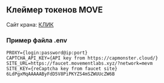 ## Клеймер токенов MOVE

Сайт крана: <a href="https://faucet.movementlabs.xyz/" target="_blank">КЛИК</a>


### Пример файла .env

````
PROXY={login:password@ip:port}
CAPTCHA_API_KEY={API key from https://capmonster.cloud/}
SITE_URL=https://faucet.movementlabs.xyz/?network=mevm
SITE_KEY={reCaptcha key from faucet site} 6LdPgxMqAAAAAByFdD5V8PiPKYZS4mSZWUUcZW6B
````